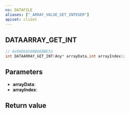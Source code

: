 ```yaml
---
ns: DATAFILE
aliases: ["_ARRAY_VALUE_GET_INTEGER"]
apiset: client
---
```

## DATAARRAY_GET_INT

```c
// 0x96DEA500B6EBBE53
int DATAARRAY_GET_INT(Any* arrayData,int arrayIndex);
```


## Parameters
* **arrayData**:
* **arrayIndex**:

## Return value

